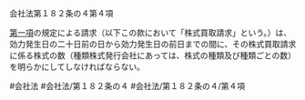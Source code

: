 会社法第１８２条の４第４項

[第一項](会社法＿＿＿＿第１８２条の４第１項)の規定による請求（以下この款において「株式買取請求」という。）は、効力発生日の二十日前の日から効力発生日の前日までの間に、その株式買取請求に係る株式の数（種類株式発行会社にあっては、株式の種類及び種類ごとの数）を明らかにしてしなければならない。

#会社法
#会社法/第１８２条の４
#会社法/第１８２条の４/第４項
